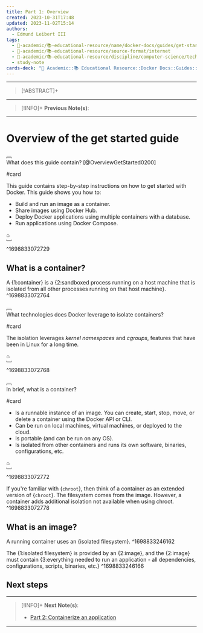 ```yaml
---
title: Part 1꞉ Overview
created: 2023-10-31T17:48
updated: 2023-11-02T15:14
authors:
  - Edmund Leibert III
tags:
  - 🔴-academic/📚-educational-resource/name/docker-docs/guides/get-started/part-1-overview
  - 🔴-academic/📚-educational-resource/source-format/internet
  - 🔴-academic/📚-educational-resource/discipline/computer-science/technology/docker
  - study-note
cards-deck: "🔴 Academic::📚 Educational Resource::Docker Docs::Guides::Get started::Part 1: Overview"
---
```


---

> [!ABSTRACT]+
> 

---


> [!INFO]+ 
> **Previous Note(s)**:
> 

---

# Overview of the get started guide

﹇<br>
What does this guide contain? [@OverviewGetStarted0200]

#card 

This guide contains step-by-step instructions on how to get started with Docker. This guide shows you how to:
- Build and run an image as a container.
- Share images using Docker Hub.
- Deploy Docker applications using multiple containers with a database.
- Run applications using Docker Compose.

⌂
<br>﹈<br>^1698833072729


## What is a container?

A {1:container} is a {2:sandboxed process running on a host machine that is isolated from all other processes running on that host machine}. 
^1698833072764

﹇<br>
What technologies does Docker leverage to isolate containers?

#card 

The isolation leverages _kernel namespaces_ and _cgroups_, features that have been in Linux for a long time.

⌂
<br>﹈<br>^1698833072768


﹇<br>
In brief, what is a container?

#card 

- Is a runnable instance of an image. You can create, start, stop, move, or delete a container using the Docker API or CLI.
- Can be run on local machines, virtual machines, or deployed to the cloud.
- Is portable (and can be run on any OS).
- Is isolated from other containers and runs its own software, binaries, configurations, etc.

⌂
<br>﹈<br>^1698833072772


If you're familiar with {`chroot`}, then think of a container as an extended version of {`chroot`}. The filesystem comes from the image. However, a container adds additional isolation not available when using chroot.
^1698833072778

## What is an image?

A running container uses an {isolated filesystem}.
^1698833246162

The {1:isolated filesystem} is provided by an {2:image}, and the {2:image} must contain {3:everything needed to run an application - all dependencies, configurations, scripts, binaries, etc.}
^1698833246166

## Next steps

---


> [!INFO]+ 
> **Next Note(s)**:
> - [Part 2꞉ Containerize an application](the-vault/src/🔴%20Academic/📚%20Educational%20Resource/Docker%20Docs/Guides/Get%20started/Part%202꞉%20Containerize%20an%20application.md)

---



